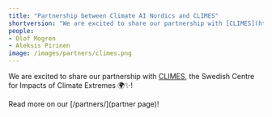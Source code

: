 ```yaml
---
title: "Partnership between Climate AI Nordics and CLIMES"
shortversion: "We are excited to share our partnership with [CLIMES](https://climes.se/), the Swedish Centre for Impacts of Climate Extremes 🌍✨!"
people:
- Olof Mogren
- Aleksis Pirinen
image: /images/partners/climes.png
---
```


We are excited to share our partnership with [CLIMES](https://climes.se/), the Swedish Centre for Impacts of Climate Extremes 🌍✨!

Read more on our [/partners/](partner page)!
